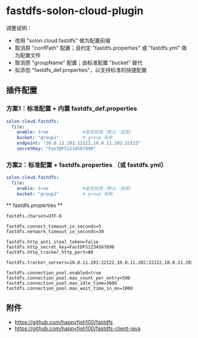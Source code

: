 # fastdfs-solon-cloud-plugin

调整说明： 

* 改用 "solon.cloud.fastdfs" 做为配置前缀
* 取消原 "confPath" 配置；且约定 "fastdfs.properties" 或 "fastdfs.yml" 做为配置文件
* 取消原 "groupName" 配置；由标准配置 "bucket" 替代
* 拟添加 "fastdfs_def.properties"，以支持标准的快捷配置

## 插件配置

### 方案1：标准配置 + 内置 fastdfs_def.properties

```yaml
solon.cloud.fastdfs:
  file:
    enable: true             #是否启用（默认：启用）
    bucket: "group1"         # group 名称
    endpoint: "10.0.11.201:22122,10.0.11.202:22122"
    secretKey: "FastDFS1234567890"
```

### 方案2：标准配置 + fastdfs.properties （或 fastdfs.yml）

```yaml
solon.cloud.fastdfs:
  file:
    enable: true             #是否启用（默认：启用）
    bucket: "group1"         # group 名称
```


** fastdfs.properties **

```properties
fastdfs.charset=UTF-8

fastdfs.connect_timeout_in_seconds=5
fastdfs.network_timeout_in_seconds=30

fastdfs.http_anti_steal_token=false
fastdfs.http_secret_key=FastDFS1234567890
fastdfs.http_tracker_http_port=80

fastdfs.tracker_servers=10.0.11.201:22122,10.0.11.202:22122,10.0.11.203:22122

fastdfs.connection_pool.enabled=true
fastdfs.connection_pool.max_count_per_entry=500
fastdfs.connection_pool.max_idle_time=3600
fastdfs.connection_pool.max_wait_time_in_ms=1000
```

## 附件

* https://github.com/happyfish100/fastdfs
* https://github.com/happyfish100/fastdfs-client-java